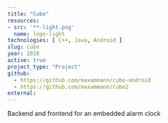 ```yaml
---
title: "Cube"
resources:
- src: '**-light.png'
  name: logo-light
technologies: [ C++, Java, Android ]
slug: cube
year: 2018
active: true
project_type: "Project"
github:
  - https://github.com/maxammann/cube-android
  - https://github.com/maxammann/cube2
external:
---
```


Backend and frontend for an embedded alarm clock